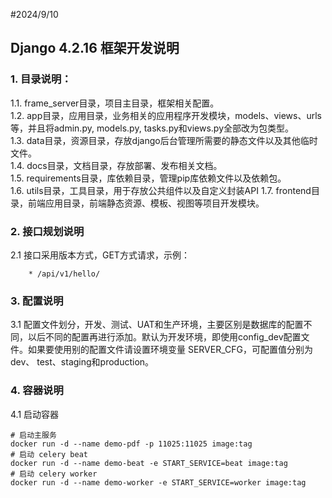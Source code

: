 #2024/9/10
## Django 4.2.16 框架开发说明

### 1. 目录说明：
1.1. frame_server目录，项目主目录，框架相关配置。   
1.2. app目录，应用目录，业务相关的应用程序开发模块，models、views、urls等，并且将admin.py, models.py, tasks.py和views.py全部改为包类型。    
1.3. data目录，资源目录，存放django后台管理所需要的静态文件以及其他临时文件。    
1.4. docs目录，文档目录，存放部署、发布相关文档。    
1.5. requirements目录，库依赖目录，管理pip库依赖文件以及依赖包。    
1.6. utils目录，工具目录，用于存放公共组件以及自定义封装API
1.7. frontend目录，前端应用目录，前端静态资源、模板、视图等项目开发模块。 

### 2. 接口规划说明   
2.1 接口采用版本方式，GET方式请求，示例：   
```shell
    * /api/v1/hello/
```

### 3. 配置说明   
3.1 配置文件划分，开发、测试、UAT和生产环境，主要区别是数据库的配置不同，以后不同的配置再进行添加。默认为开发环境，即使用config_dev配置文件。如果要使用别的配置文件请设置环境变量 SERVER_CFG，可配置值分别为dev、 test、staging和production。

### 4. 容器说明   
4.1 启动容器   
```shell
# 启动主服务
docker run -d --name demo-pdf -p 11025:11025 image:tag
# 启动 celery beat
docker run -d --name demo-beat -e START_SERVICE=beat image:tag
# 启动 celery worker
docker run -d --name demo-worker -e START_SERVICE=worker image:tag 
```
